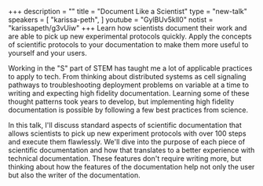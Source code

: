 +++
description = ""
title = "Document Like a Scientist"
type = "new-talk"
speakers = [
        "karissa-peth",
]
youtube = "GylBUv5klI0"
notist = "karissapeth/g3vUiw"
+++
Learn how scientists document their work and are able to pick up new experimental protocols quickly. Apply the concepts of scientific protocols to your documentation to make them more useful to yourself and your users.

Working in the "S" part of STEM has taught me a lot of applicable practices to apply to tech. From thinking about distributed systems as cell signaling pathways to troubleshooting deployment problems on variable at a time to writing and expecting high fidelity documentation. Learning some of these thought patterns took years to develop, but implementing high fidelity documentation is possible by following a few best practices from science. 

In this talk, I'll discuss standard aspects of scientific documentation that allows scientists to pick up new experiment protocols with over 100 steps and execute them flawlessly.  We'll dive into the purpose of each piece of scientific documentation and how that translates to a better experience with technical documentation. These features don't require writing more, but thinking about how the features of the documentation help not only the user but also the writer of the documentation.